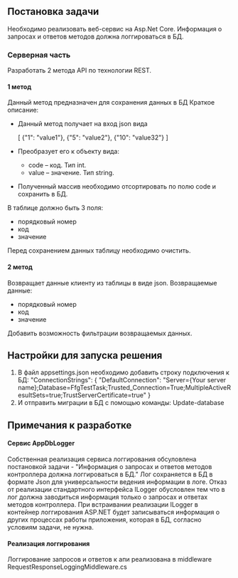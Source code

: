 ## Постановка задачи
Необходимо реализовать веб-сервис на Asp.Net Core. Информация о запросах и ответов методов должна логгироваться в БД.

### Серверная часть
Разработать 2 метода API по технологии REST.

#### 1 метод
Данный метод предназначен для сохранения данных в БД
Краткое описание:
- Данный метод получает на вход json вида

  [
    {"1": "value1"},
    {"5": "value2"},
    {"10": "value32"}
  ]
- Преобразует его к объекту вида:
  - code – код. Тип int.
  - value – значение. Тип string.
- Полученный массив необходимо отсортировать по полю code и сохранить в БД.
  
В таблице должно быть 3 поля:
- порядковый номер
- код
- значение

Перед сохранением данных таблицу необходимо очистить.

#### 2 метод
Возвращает данные клиенту из таблицы в виде json.
Возвращаемые данные:
- порядковый номер
- код
- значение

Добавить возможность фильтрации возвращаемых данных.

## Настройки для запуска решения
1) В файл appsettings.json необходимо добавить строку подключения к БД:
  "ConnectionStrings": {
    "DefaultConnection": "Server={Your server name};Database=FfgTestTask;Trusted_Connection=True;MultipleActiveResultSets=true;TrustServerCertificate=true"
  }
2) И отправить миграции в БД с помощью команды: Update-database

## Примечания к разработке
#### Сервис AppDbLogger
Собственная реализация сервиса логгирования обсуловлена постановкой задачи - "Информация о запросах и ответов методов контроллера должна логгироваться в БД."
Лог сохраняется в БД в формате Json для универсальности ведения информации в логе.
Отказ от реализации стандартного интерфейса ILogger обусловлен тем что в лог должна заводиться информация только о запросах и ответах методов контроллера.
При встраивании реализации ILogger в контейнер логгирования ASP.NET будет записываться информация о других процессах работы приложения, которая в БД, согласно условиям задачи, не нужна.
  
#### Реализация логгирования 
Логгирование запросов и ответов к апи реализована в middleware RequestResponseLoggingMiddleware.cs
